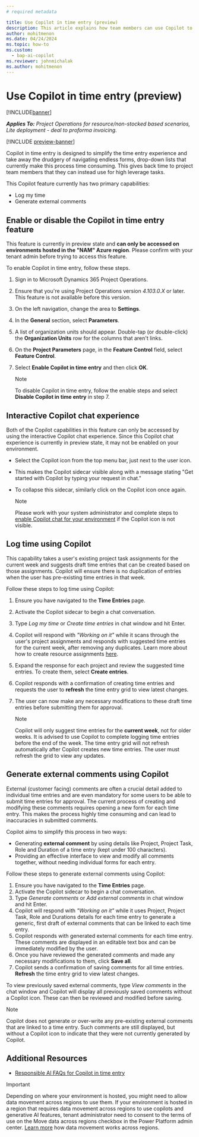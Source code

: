 ```yaml
---
# required metadata

title: Use Copilot in time entry (preview)
description: This article explains how team members can use Copilot to complete their time entry each week.
author: mohitmenon
ms.date: 04/24/2024
ms.topic: how-to
ms.custom: 
  - bap-ai-copilot 
ms.reviewer: johnmichalak
ms.author: mohitmenon
---
```


# Use Copilot in time entry (preview)

[!INCLUDE[banner](../includes/banner.md)]

_**Applies To:** Project Operations for resource/non-stocked based scenarios, Lite deployment - deal to proforma invoicing._

[!INCLUDE [preview-banner](../includes/preview-banner.md)]

Copilot in time entry is designed to simplify the time entry experience and take away the drudgery of navigating endless forms, drop-down lists that currently make this process time consuming. This gives back time to project team members that they can instead use for high leverage tasks.

This Copilot feature currently has two primary capabilities:

- Log my time
- Generate external comments

## Enable or disable the Copilot in time entry feature

This feature is currently in preview state and **can only be accessed on environments hosted in the "NAM" Azure region**. Please confirm with your tenant admin before trying to access this feature.

To enable Copilot in time entry, follow these steps.

1. Sign in to Microsoft Dynamics 365 Project Operations.
2. Ensure that you're using Project Operations version _4.103.0.X_ or later. This feature is not available before this version.
3. On the left navigation, change the area to **Settings**.
4. In the **General** section, select **Parameters**.
5. A list of organization units should appear. Double-tap (or double-click) the **Organization Units** row for the columns that aren't links.
6. On the **Project Parameters** page, in the **Feature Control** field, select **Feature Control**.
7. Select **Enable Copilot in time entry** and then click **OK**.

   > [!NOTE]
   > To disable Copilot in time entry, follow the enable steps and select **Disable Copilot in time entry** in step 7.

## Interactive Copilot chat experience

Both of the Copilot capabilities in this feature can only be accessed by using the interactive Copilot chat experience. Since this Copilot chat experience is currently in preview state, it may not be enabled on your environment.

- Select the Copilot icon from the top menu bar, just next to the user icon.
- This makes the Copilot sidecar visible along with a message stating "Get started with Copilot by typing your request in chat."
- To collapse this sidecar, similarly click on the Copilot icon once again.

   > [!NOTE]
   > Please work with your system administrator and complete steps to [enable Copilot chat for your environment](https://learn.microsoft.com/en-us/power-apps/maker/model-driven-apps/add-ai-copilot#enable-copilot-for-model-driven-apps-feature-for-your-environment) if the Copilot icon is not visible. 

## Log time using Copilot

This capability takes a user's existing project task assignments for the current week and suggests draft time entries that can be created based on those assignments. Copilot will ensure there is no duplication of entries when the user has pre-existing time entries in that week.

Follow these steps to log time using Copilot:

1. Ensure you have navigated to the **Time Entries** page.
2. Activate the Copilot sidecar to begin a chat conversation.
3. Type _Log my time_ or _Create time entries_ in chat window and hit Enter.
4. Copilot will respond with _"Working on it"_ while it scans through the user's project assignments and responds with suggested time entries for the current week, after removing any duplicates. Learn more about how to create resource assignments [here](../project-management/create-assignments.md).
5. Expand the response for each project and review the suggested time entries. To create them, select **Create entries**.
6. Copilot responds with a confirmation of creating time entries and requests the user to **refresh** the time entry grid to view latest changes.
7. The user can now make any necessary modifications to these draft time entries before submitting them for approval.

   > [!NOTE]
   > Copilot will only suggest time entries for the **current week**, not for older weeks. It is advised to use Copilot to complete logging time entries before the end of the week.
   > The time entry grid will not refresh automatically after Copilot creates new time entries. The user must refresh the grid to view any updates.


## Generate external comments using Copilot

External (customer facing) comments are often a crucial detail added to individual time entries and are even mandatory for some users to be able to submit time entries for approval. The current process of creating and modifying these comments requires opening a new form for each time entry. This makes the process highly time consuming and can lead to inaccuracies in submitted comments. 

Copilot aims to simplify this process in two ways:
- Generating **external comment** by using details like Project, Project Task, Role and Duration of a time entry (kept under 100 characters).
- Providing an effective interface to view and modify all comments together, without needing individual forms for each entry.

Follow these steps to generate external comments using Copilot:

1. Ensure you have navigated to the **Time Entries** page.
2. Activate the Copilot sidecar to begin a chat conversation.
3. Type _Generate comments_ or _Add external comments_ in chat window and hit Enter.
4. Copilot will respond with _"Working on it"_ while it uses Project, Project Task, Role and Durations details for each time entry to generate a generic, first draft of external comments that can be linked to each time entry.
5. Copilot responds with generated external comments for each time entry. These comments are displayed in an editable text box and can be immediately modified by the user.
6. Once you have reviewed the generated comments and made any necessary modifications to them, click **Save all**.
7. Copilot sends a confirmation of saving comments for all time entries.  **Refresh** the time entry grid to view latest changes.

To view previously saved external comments, type _View comments_ in the chat window and Copilot will display all previously saved comments without a Copilot icon. These can then be reviewed and modified before saving.
   

   > [!NOTE]
   > Copilot does not generate or over-write any pre-existing external comments that are linked to a time entry. Such comments are still displayed, but without a Copilot icon to indicate that they were not currently generated by Copilot.

## Additional Resources

- [Responsible AI FAQs for Copilot in time entry](../responsible-ai/copilot-in-time-entry-faqs.md)

> [!IMPORTANT]
Depending on where your environment is hosted, you might need to allow data movement across regions to use them. If your environment is hosted in a region that requires data movement across regions to use copilots and generative AI features, tenant administrator need to consent to the terms of use on the Move data across regions checkbox in the Power Platform admin center. [Learn more](/power-platform/admin/geographical-availability-copilot#enable-data-movement-across-regions) how data movement works across regions. 



